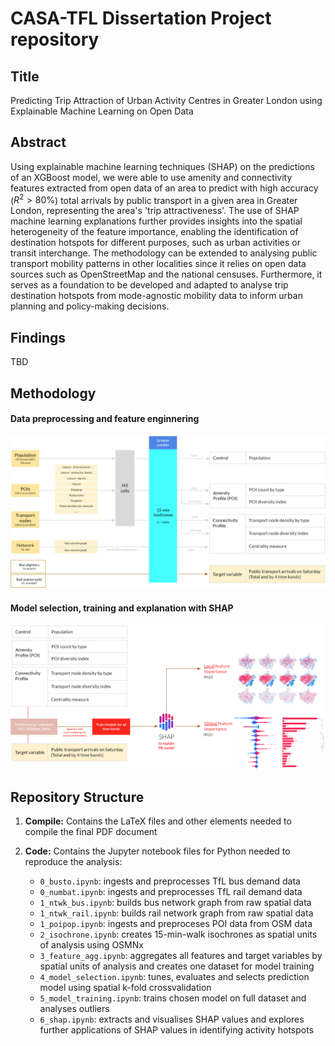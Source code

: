 # CASA-TFL Dissertation Project repository

## Title
Predicting Trip Attraction of Urban Activity Centres in Greater London using Explainable Machine Learning on Open Data

## Abstract

Using explainable machine learning techniques (SHAP) on the predictions of an XGBoost model, we were able to use amenity and connectivity features extracted from open data of an area to predict with high accuracy ($R^2>80\%$) total arrivals by public transport in a given area in Greater London, representing the area's 'trip attractiveness'. The use of SHAP machine learning explanations further provides insights into the spatial heterogeneity of the feature importance, enabling the identification of destination hotspots for different purposes, such as urban activities or transit interchange. The methodology can be extended to analysing public transport mobility patterns in other localities since it relies on open data sources such as OpenStreetMap and the national censuses. Furthermore, it serves as a foundation to be developed and adapted to analyse trip destination hotspots from mode-agnostic mobility data to inform urban planning and policy-making decisions.

## Findings
TBD

## Methodology
#### Data preprocessing and feature enginnering
<img src="compile/images/preprocessing.png" alt="preprocessing">

#### Model selection, training and explanation with SHAP 
<img src="compile/images/methodology.png" alt="methodology">

## Repository Structure

1. **Compile:** Contains the LaTeX files and other elements needed to compile the final PDF document

1. **Code:** Contains the Jupyter notebook files for Python needed to reproduce the analysis:
    * `0_busto.ipynb`: ingests and preprocesses TfL bus demand data
    * `0_numbat.ipynb`: ingests and preprocesses TfL rail demand data
    * `1_ntwk_bus.ipynb`: builds bus network graph from raw spatial data
    * `1_ntwk_rail.ipynb`: builds rail network graph from raw spatial data
    * `1_poipop.ipynb`: ingests and preproceses POI data from OSM data
    * `2_isochrone.ipynb`: creates 15-min-walk isochrones as spatial units of analysis using OSMNx
    * `3_feature_agg.ipynb`: aggregates all features and target variables by spatial units of analysis and creates one dataset for model training
    * `4_model_selection.ipynb`: tunes, evaluates and selects prediction model using spatial k-fold crossvalidation
    * `5_model_training.ipynb`: trains chosen model on full dataset and analyses outliers
    * `6_shap.ipynb`: extracts and visualises SHAP values and explores further applications of SHAP values in identifying activity hotspots





